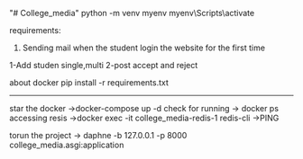 "# College_media" 
python -m venv myenv
myenv\Scripts\activate

requirements:
1) Sending mail when the student login the website for the first time

1-Add studen single,multi
2-post accept and reject


about docker
pip install -r requirements.txt
__________________________
star the docker
->docker-compose up -d
check for running 
-> docker ps 
accessing resis
->docker exec -it college_media-redis-1 redis-cli
->PING

torun the project
-> daphne -b 127.0.0.1 -p 8000 college_media.asgi:application


